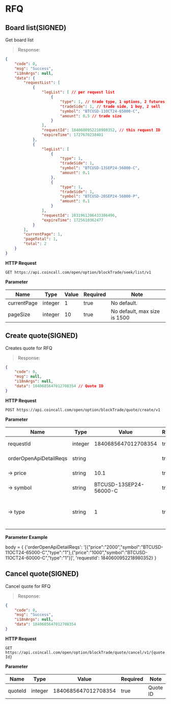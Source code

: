 # RFQ
## Board list(SIGNED)

Get board list

> Response:

```json
{
    "code": 0,
    "msg": "Success",
    "i18nArgs": null,
    "data": {
        "requestList": [
            {
                "legList": [ // per request list
                    {
                        "type": 1, // trade type, 1 options, 2 futures, 3 spot
                        "tradeSide": 1, // trade side, 1 buy, 2 sell
                        "symbol": "BTCUSD-11OCT24-65000-C",
                        "amount": 0.5 // trade size
                    }
                ],
                "requestId": 1840600952218980352, // this request ID
                "expireTime": 1727670238401
            },
            {
                "legList": [
                    {
                        "type": 1,
                        "tradeSide": 1,
                        "symbol": "BTCUSD-13SEP24-56000-C",
                        "amount": 0.1
                    },
                    {
                        "type": 1,
                        "tradeSide": 1,
                        "symbol": "BTCUSD-20SEP24-56000-P",
                        "amount": 0.1
                    }
                ],
                "requestId": 1831961206433386496,
                "expireTime": 1725610362477
            }
        ],
        "currentPage": 1,
        "pageTotal": 1,
        "total": 2
    }
}
```


**HTTP Request**

`GET https://api.coincall.com/open/option/blockTrade/seek/list/v1`

**Parameter**

Name | Type | Value | Required | Note
---- | ---- | ----- | -------- | ----
currentPage |integer | 1 | true | No default.
pageSize | integer | 10 | true | No default, max size is 1500

## Create quote(SIGNED)

Creates quote for RFQ

> Response:

```json
{
    "code": 0,
    "msg": null,
    "i18nArgs": null,
    "data": 1840685647012708354 // Quote ID
}
```


**HTTP Request**

`POST https://api.coincall.com/open/option/blockTrade/quote/create/v1`

**Parameter**

Name | Type | Value | Required | Note
---- | ---- | ----- | -------- | ----
requestId | integer | 1840685647012708354 | true | request RFQ ID.
orderOpenApiDetailReqs | string |  | true | Json Map
-> price | string | 10.1 | true | quote price
-> symbol | string | BTCUSD-13SEP24-56000-C | true | quote symbol
-> type | string | 1 | true | 1 Options, 2 Futures, 3 Spot

**Parameter Example**

body = {
            {'orderOpenApiDetailReqs': '[{"price":"2000","symbol":"BTCUSD-11OCT24-65000-C","type":"1"},{"price":"1000","symbol":"BTCUSD-11OCT24-60000-C","type":"1"}]', 
            'requestId': 1840600952218980352}
        }

## Cancel quote(SIGNED)

Cancel quote for RFQ

> Response:

```json
{
    "code": 0,
    "msg": "Success",
    "i18nArgs": null,
    "data": 1840685647012708354
}
```


**HTTP Request**

`GET https://api.coincall.com/open/option/blockTrade/quote/cancel/v1/{quoteId}`

**Parameter**

Name | Type | Value | Required | Note
---- | ---- | ----- | -------- | ----
quoteId |integer | 1840685647012708354 | true | Quote ID